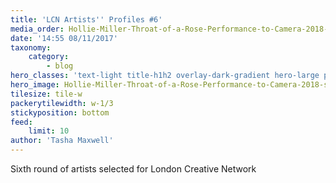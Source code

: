 ```yaml
---
title: 'LCN Artists'' Profiles #6'
media_order: Hollie-Miller-Throat-of-a-Rose-Performance-to-Camera-2018-scaled.jpg
date: '14:55 08/11/2017'
taxonomy:
    category:
        - blog
hero_classes: 'text-light title-h1h2 overlay-dark-gradient hero-large parallax'
hero_image: Hollie-Miller-Throat-of-a-Rose-Performance-to-Camera-2018-scaled.jpg
tilesize: tile-w
packerytilewidth: w-1/3
stickyposition: bottom
feed:
    limit: 10
author: 'Tasha Maxwell'
---
```


Sixth round of artists selected for London Creative Network